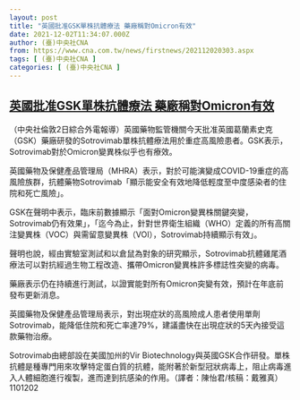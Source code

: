 ```yaml
---
layout: post
title: "英國批准GSK單株抗體療法 藥廠稱對Omicron有效"
date: 2021-12-02T11:34:07.000Z
author: (臺)中央社CNA
from: https://www.cna.com.tw/news/firstnews/202112020303.aspx
tags: [ (臺)中央社CNA ]
categories: [ (臺)中央社CNA ]
---
```

<!--1638444847000-->
[英國批准GSK單株抗體療法 藥廠稱對Omicron有效](https://www.cna.com.tw/news/firstnews/202112020303.aspx)
------

<div>
<div></div><div><p>（中央社倫敦2日綜合外電報導）英國藥物監管機關今天批准英國葛蘭素史克（GSK）藥廠研發的Sotrovimab單株抗體療法用於重症高風險患者。GSK表示，Sotrovimab對於Omicron變異株似乎也有療效。</p><p>英國藥物及保健產品管理局（MHRA）表示，對於可能演變成COVID-19重症的高風險族群，抗體藥物Sotrovimab「顯示能安全有效地降低輕度至中度感染者的住院和死亡風險」。</p><p>GSK在聲明中表示，臨床前數據顯示「面對Omicron變異株關鍵突變，Sotrovimab仍有效果」，「迄今為止，針對世界衛生組織（WHO）定義的所有高關注變異株（VOC）與需留意變異株（VOI），Sotrovimab持續顯示有效」。</p><p>聲明也說，經由實驗室測試和以倉鼠為對象的研究顯示，Sotrovimab抗體雞尾酒療法可以對抗經過生物工程改造、攜帶Omicron變異株許多標誌性突變的病毒。</p><p>藥廠表示仍在持續進行測試，以證實能對所有Omicron突變有效，預計在年底前發布更新消息。</p><p>英國藥物及保健產品管理局表示，對出現症狀的高風險成人患者使用單劑Sotrovimab，能降低住院和死亡率達79%，建議盡快在出現症狀的5天內接受這款藥物治療。</p><p>Sotrovimab由總部設在美國加州的Vir Biotechnology與英國GSK合作研發。單株抗體是種專門用來攻擊特定蛋白質的抗體，能附著於新型冠狀病毒上，阻止病毒進入人體細胞進行複製，進而達到抗感染的作用。（譯者：陳怡君/核稿：戴雅真）1101202</p></div>
</div>
